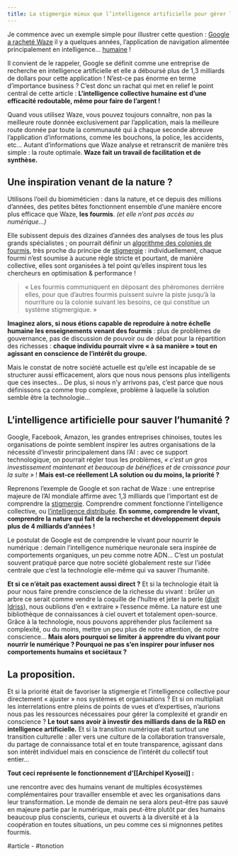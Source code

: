 ```yaml
---
title: La stigmergie mieux que l’intelligence artificielle pour gérer la complexité
---
```


Je commence avec un exemple simple pour illustrer cette question : [Google a racheté Waze](https://www.frandroid.com/marques/google/145902_google-pourrait-acquerir-lapplication-de-navigation-waze) il y a quelques années, l’application de navigation alimentée principalement en intelligence… [humaine](https://support.google.com/waze/answer/6078702?hl=fr) !

Il convient de le rappeler, Google se définit comme une entreprise de recherche en intelligence artificielle et elle a déboursé plus de 1,3 milliards de dollars pour cette application ! N’est-ce pas énorme en terme d’importance business ? C’est donc un rachat qui met en relief le point central de cette article : **L’intelligence collective humaine est d’une efficacité redoutable, même pour faire de l’argent !**

Quand vous utilisez Waze, vous pouvez toujours connaître, non pas la meilleure route donnée exclusivement par l’application, mais la meilleure route donnée par toute la communauté qui à chaque seconde abreuve l’application d’informations, comme les bouchons, la police, les accidents, etc… Autant d’informations que Waze analyse et retranscrit de manière très simple : la route optimale. **Waze fait un travail de facilitation et de synthèse.**

## **Une inspiration venant de la nature ?**

Utilisons l’oeil du biomiméticien : dans la nature, et ce depuis des millions d’années, des petites bêtes fonctionnent ensemble d’une manière encore plus efficace que Waze, **les fourmis**. *(et elle n’ont pas accès au numérique…)*

Elle subissent depuis des dizaines d’années des analyses de tous les plus grands spécialistes ; on pourrait définir un [algorithme des colonies de fourmis](https://fr.wikipedia.org/wiki/Algorithme_de_colonies_de_fourmis), très proche du principe de [stigmergie](https://fr.wikipedia.org/wiki/Stigmergie) : individuellement, chaque fourmi n’est soumise à aucune règle stricte et pourtant, de manière collective, elles sont organisées à tel point qu’elles inspirent tous les chercheurs en optimisation & performance !

> « Les fourmis communiquent en déposant des phéromones derrière elles, pour que d’autres fourmis puissent suivre la piste jusqu’à la nourriture ou la colonie suivant les besoins, ce qui constitue un système stigmergique. »

**Imaginez alors, si nous étions capable de reproduire à notre échelle humaine les enseignements venant des fourmis** : plus de problèmes de gouvernance, pas de discussion de pouvoir ou de débat pour la répartition des richesses : **chaque individu pourrait vivre « à sa manière » tout en agissant en conscience de l’intérêt du groupe.**

Mais le constat de notre société actuelle est qu’elle est incapable de se structurer aussi efficacement, alors que nous nous pensons plus intelligents que ces insectes… De plus, si nous n’y arrivons pas, c’est parce que nous définissons ça comme trop complexe, problème à laquelle la solution semble être la technologie…

## **L’intelligence artificielle pour sauver l’humanité ?**

Google, Facebook, Amazon, les grandes entreprises chinoises, toutes les organisations de pointe semblent inspirer les autres organisations de la nécessité d’investir principalement dans l’AI : avec ce support technologique, on pourrait régler tous les problèmes, *« c’est un gros investissement maintenant et beaucoup de bénéfices et de croissance pour la suite »* ! **Mais est-ce réellement LA solution ou du moins, la priorité ?**

Reprenons l’exemple de Google et son rachat de Waze : une entreprise majeure de l’AI mondiale affirme avec 1,3 milliards que l’important est de comprendre la [stigmergie](https://fr.wikipedia.org/wiki/Stigmergie). Comprendre comment fonctionne l’intelligence collective, ou [l’intelligence distribuée](https://fr.wikipedia.org/wiki/Intelligence_distribu%C3%A9e). **En somme, comprendre le vivant, comprendre la nature qui fait de la recherche et développement depuis plus de 4 milliards d’années !**

Le postulat de Google est de comprendre le vivant pour nourrir le numérique : demain l’intelligence numérique neuronale sera inspirée de comportements organiques, un peu comme notre ADN… C’est un postulat souvent pratiqué parce que notre société globalement reste sur l’idée centrale que c’est la technologie elle-même qui va sauver l’humanité.

**Et si ce n’était pas exactement aussi direct ?** Et si la technologie était là pour nous faire prendre conscience de la richesse du vivant : brûler un arbre ce serait comme vendre la coquille de l’huître et jeter la perle ([dixit Idriss](https://www.lepoint.fr/science/le-biomimetisme-selon-idriss-aberkane-17-le-management-de-la-nature-30-05-2017-2131393_25.php)), nous oublions d’en « extraire » l’essence même. La nature est une bibliothèque de connaissances à ciel ouvert et totalement open-source. Grâce à la technologie, nous pouvons appréhender plus facilement sa complexité, ou du moins, mettre un peu plus de notre attention, de notre conscience… **Mais alors pourquoi se limiter à apprendre du vivant pour nourrir le numérique ? Pourquoi ne pas s’en inspirer pour infuser nos comportements humains et sociétaux ?**

## La proposition.

Et si la priorité était de favoriser la stigmergie et l’intelligence collective pour directement « ajuster » nos systèmes et organisations ? Et si on multipliait les interrelations entre pleins de points de vues et d’expertises, n’aurions nous pas les ressources nécessaires pour gérer la complexité et grandir en conscience ? **Le tout sans avoir à investir des milliards dans de la R&D en intelligence artificielle.** Et si la transition numérique était surtout une transition culturelle : aller vers une culture de la collaboration transversale, du partage de connaissance total et en toute transparence, agissant dans son intérêt individuel mais en conscience de l’intérêt du collectif tout entier…

**Tout ceci représente le fonctionnement d'[[Archipel Kyosei]] :**

une rencontre avec des humains venant de multiples écosystèmes complémentaires pour travailler ensemble et avec les organisations dans leur transformation. Le monde de demain ne sera alors peut-être pas sauvé en majeure partie par le numérique, mais peut-être plutôt par des humains beaucoup plus conscients, curieux et ouverts à la diversité et à la coopération en toutes situations, un peu comme ces si mignonnes petites fourmis.

#article - #tonotion 
